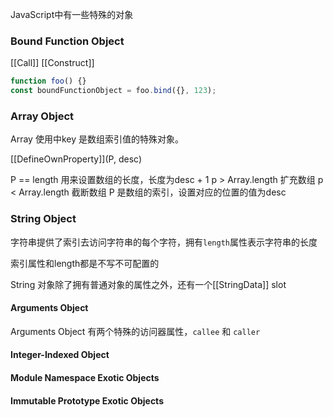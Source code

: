 JavaScript中有一些特殊的对象

### Bound Function Object

[[Call]]
[[Construct]]

```javascript
function foo() {}
const boundFunctionObject = foo.bind({}, 123);

```
### Array Object

Array 使用中key 是数组索引值的特殊对象。

[[DefineOwnProperty]](P, desc)

  P == length 用来设置数组的长度，长度为desc + 1
    p > Array.length 扩充数组
    p < Array.length 截断数组
  P 是数组的索引，设置对应的位置的值为desc


### String Object
字符串提供了索引去访问字符串的每个字符，拥有`length`属性表示字符串的长度

索引属性和length都是不写不可配置的

String 对象除了拥有普通对象的属性之外，还有一个[[StringData]] slot



#### Arguments Object

Arguments Object 有两个特殊的访问器属性，`callee` 和 `caller`

#### Integer-Indexed Object

#### Module Namespace Exotic Objects

#### Immutable Prototype Exotic Objects